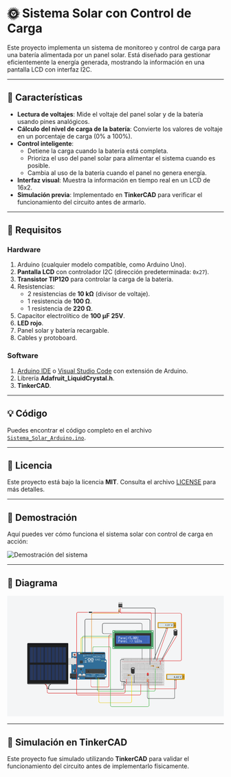 # 🌞 Sistema Solar con Control de Carga

Este proyecto implementa un sistema de monitoreo y control de carga para una batería alimentada por un panel solar. Está diseñado para gestionar eficientemente la energía generada, mostrando la información en una pantalla LCD con interfaz I2C.

---

## 🌟 Características

- **Lectura de voltajes**: Mide el voltaje del panel solar y de la batería usando pines analógicos.
- **Cálculo del nivel de carga de la batería**: Convierte los valores de voltaje en un porcentaje de carga (0% a 100%).
- **Control inteligente**:
  - Detiene la carga cuando la batería está completa.
  - Prioriza el uso del panel solar para alimentar el sistema cuando es posible.
  - Cambia al uso de la batería cuando el panel no genera energía.
- **Interfaz visual**: Muestra la información en tiempo real en un LCD de 16x2.
- **Simulación previa**: Implementado en **TinkerCAD** para verificar el funcionamiento del circuito antes de armarlo.

---

## 🔧 Requisitos

### Hardware

1. Arduino (cualquier modelo compatible, como Arduino Uno).
2. **Pantalla LCD** con controlador I2C (dirección predeterminada: `0x27`).
3. **Transistor TIP120** para controlar la carga de la batería.
4. Resistencias:
   - 2 resistencias de **10 kΩ** (divisor de voltaje).
   - 1 resistencia de **100 Ω**.
   - 1 resistencia de **220 Ω**.
5. Capacitor electrolítico de **100 µF 25V**.
6. **LED rojo**.
7. Panel solar y batería recargable.
8. Cables y protoboard.

### Software

1. [Arduino IDE](https://www.arduino.cc/en/software) o [Visual Studio Code](https://code.visualstudio.com/) con extensión de Arduino.
2. Librería **Adafruit_LiquidCrystal.h**.
3. **TinkerCAD**.

---

## 💡 Código

Puedes encontrar el código completo en el archivo [`Sistema_Solar_Arduino.ino`](./Sistema_Solar_Arduino.ino).

---

## 📄 Licencia

Este proyecto está bajo la licencia **MIT**. Consulta el archivo [LICENSE](./LICENSE) para más detalles.

---

## 🎥 Demostración

Aquí puedes ver cómo funciona el sistema solar con control de carga en acción:

![Demostración del sistema](https://www.youtube.com/watch?v=tu_video)

---

## 📸 Diagrama

![Esquema del circuito](images/Recarga%20con%20Panel%20solar.PNG)

---

## 📜 Simulación en TinkerCAD

Este proyecto fue simulado utilizando **TinkerCAD** para validar el funcionamiento del circuito antes de implementarlo físicamente.
